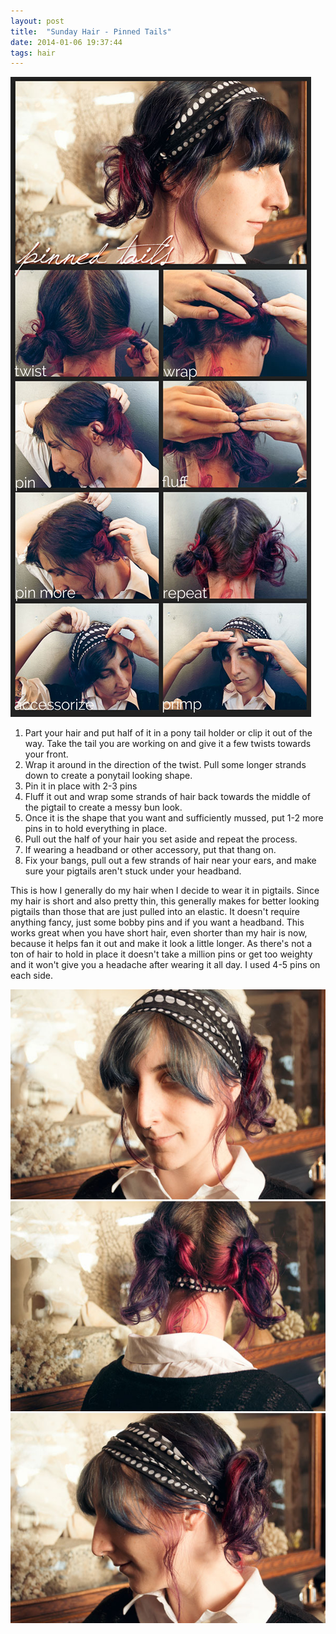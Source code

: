 ```yaml
---
layout: post
title:  "Sunday Hair - Pinned Tails"
date: 2014-01-06 19:37:44
tags: hair
---
```

![Pinned pigtails, a great style for short hair.](/uploads/2014/01/pinned-pigtail-tutorial.jpg)

1. Part your hair and put half of it in a pony tail holder or clip it out of the way. Take the tail you are working on and give it a few twists towards your front.
2. Wrap it around in the direction of the twist. Pull some longer strands down to create a ponytail looking shape.
3. Pin it in place with 2-3 pins
4. Fluff it out and wrap some strands of hair back towards the middle of the pigtail to create a messy bun look.
5. Once it is the shape that you want and sufficiently mussed, put 1-2 more pins in to hold everything in place.
6. Pull out the half of your hair you set aside and repeat the process.
7. If wearing a headband or other accessory, put that thang on.
8. Fix your bangs, pull out a few strands of hair near your ears, and make sure your pigtails aren't stuck under your headband.

This is how I generally do my hair when I decide to wear it in pigtails. Since my hair is short and also pretty thin, this generally makes for better looking pigtails than those that are just pulled into an elastic. It doesn't require anything fancy, just some bobby pins and if you want a headband. This works great when you have short hair, even shorter than my hair is now, because it helps fan it out and make it look a little longer. As there's not a ton of hair to hold in place it doesn't take a million pins or get too weighty and it won't give you a headache after wearing it all day. I used 4-5 pins on each side.

![Pinned pigtails, a great style for short hair.](/uploads/2014/01/pinned-pigtails-2.jpg)
![Pinned pigtails, a great style for short hair.](/uploads/2014/01/pinned-pigtails-3.jpg)
![Pinned pigtails, a great style for short hair.](/uploads/2014/01/pinned-pigtails.jpg)
